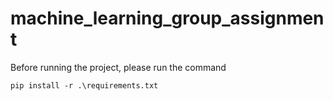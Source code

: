 # machine_learning_group_assignment

Before running the project, please run the command

`pip install -r .\requirements.txt`

